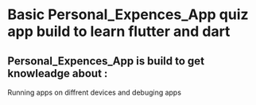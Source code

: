 # Basic Personal_Expences_App quiz app build to learn flutter and dart 

Personal_Expences_App is build to get knowleadge about :
-
Running apps on diffrent devices and debuging apps
